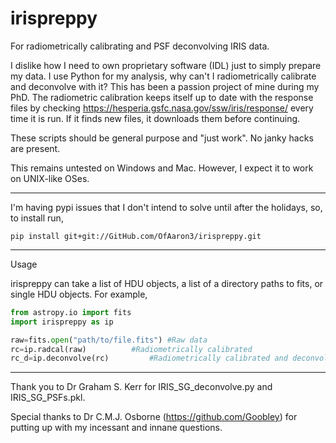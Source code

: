 # irispreppy
For radiometrically calibrating and PSF deconvolving IRIS data.

I dislike how I need to own proprietary software (IDL) just to simply prepare my data. I use Python for my analysis, why can't I radiometrically calibrate and deconvolve with it?
This has been a passion project of mine during my PhD. The radiometric calibration keeps itself up to date with the response files by checking https://hesperia.gsfc.nasa.gov/ssw/iris/response/ every time it is run. If it finds new files, it downloads them before continuing.

These scripts should be general purpose and "just work". No janky hacks are present.

This remains untested on Windows and Mac. However, I expect it to work on UNIX-like OSes.

---

I'm having pypi issues that I don't intend to solve until after the holidays, so, to install run,

`pip install git+git://GitHub.com/OfAaron3/irispreppy.git`

---

Usage

irispreppy can take a list of HDU objects, a list of a directory paths to fits, or single HDU objects. For example,

```python
from astropy.io import fits
import irispreppy as ip

raw=fits.open("path/to/file.fits") #Raw data
rc=ip.radcal(raw)		   #Radiometrically calibrated
rc_d=ip.deconvolve(rc)		   #Radiometrically calibrated and deconvolved
```

---

Thank you to Dr Graham S. Kerr for IRIS_SG_deconvolve.py and IRIS_SG_PSFs.pkl.

Special thanks to Dr C.M.J. Osborne (https://github.com/Goobley) for putting up with my incessant and innane questions.
